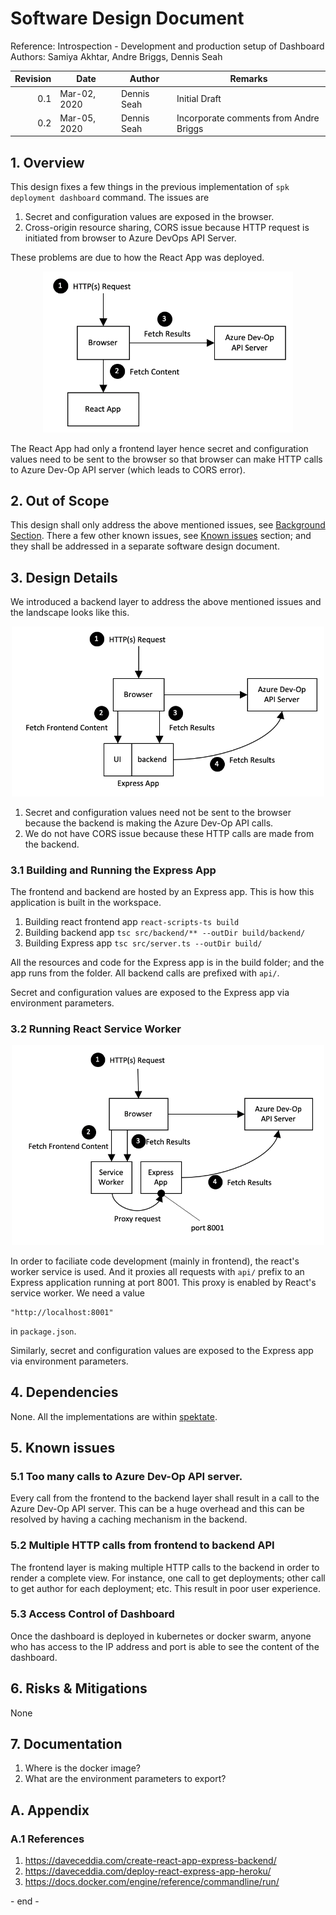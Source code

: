# Software Design Document

Reference: Introspection - Development and production setup of Dashboard <br>
Authors: Samiya Akhtar, Andre Briggs, Dennis Seah

| Revision | Date         | Author      | Remarks                                |
| -------: | ------------ | ----------- | -------------------------------------- |
|      0.1 | Mar-02, 2020 | Dennis Seah | Initial Draft                          |
|      0.2 | Mar-05, 2020 | Dennis Seah | Incorporate comments from Andre Briggs |

## 1. Overview

This design fixes a few things in the previous implementation of
`spk deployment dashboard` command. The issues are

1. Secret and configuration values are exposed in the browser.
2. Cross-origin resource sharing, CORS issue because HTTP request is initiated
   from browser to Azure DevOps API Server.

These problems are due to how the React App was deployed.

<p style="text-align:center">
<img src="currentDeployment.png" style="width:400px; height:auto">
</p>

The React App had only a frontend layer hence secret and configuration values
need to be sent to the browser so that browser can make HTTP calls to Azure
Dev-Op API server (which leads to CORS error).

## 2. Out of Scope

This design shall only address the above mentioned issues, see
[Background Section](#background). There a few other known issues, see
[Known issues](#known-issues) section; and they shall be addressed in a separate
software design document.

## 3. Design Details

We introduced a backend layer to address the above mentioned issues and the
landscape looks like this.

<p style="text-align:center">
<img src="proposedDeployment.png" style="width:500px; height:auto">
</p>

1. Secret and configuration values need not be sent to the browser because the
   backend is making the Azure Dev-Op API calls.
2. We do not have CORS issue because these HTTP calls are made from the backend.

### 3.1 Building and Running the Express App

The frontend and backend are hosted by an Express app. This is how this
application is built in the workspace.

1. Building react frontend app `react-scripts-ts build`
2. Building backend app `tsc src/backend/** --outDir build/backend/`
3. Building Express app `tsc src/server.ts --outDir build/`

All the resources and code for the Express app is in the build folder; and the
app runs from the folder. All backend calls are prefixed with `api/`.

Secret and configuration values are exposed to the Express app via environment
parameters.

### 3.2 Running React Service Worker

<p style="text-align:center">
<img src="devSetup.png" style="width:500px;height:auto">
</p>

In order to faciliate code development (mainly in frontend), the react's worker
service is used. And it proxies all requests with `api/` prefix to an Express
application running at port 8001. This proxy is enabled by React's service
worker. We need a value

```
"http://localhost:8001"
```

in `package.json`.

Similarly, secret and configuration values are exposed to the Express app via
environment parameters.

## 4. Dependencies

None. All the implementations are within
[spektate](https://github.com/microsoft/spektate).

## 5. Known issues

### 5.1 Too many calls to Azure Dev-Op API server.

Every call from the frontend to the backend layer shall result in a call to the
Azure Dev-Op API server. This can be a huge overhead and this can be resolved by
having a caching mechanism in the backend.

### 5.2 Multiple HTTP calls from frontend to backend API

The frontend layer is making multiple HTTP calls to the backend in order to
render a complete view. For instance, one call to get deployments; other call to
get author for each deployment; etc. This result in poor user experience.

### 5.3 Access Control of Dashboard

Once the dashboard is deployed in kubernetes or docker swarm, anyone who has
access to the IP address and port is able to see the content of the dashboard.

## 6. Risks & Mitigations

None

## 7. Documentation

1. Where is the docker image?
2. What are the environment parameters to export?

## A. Appendix

### A.1 References

1. https://daveceddia.com/create-react-app-express-backend/
2. https://daveceddia.com/deploy-react-express-app-heroku/
3. https://docs.docker.com/engine/reference/commandline/run/

\- end -
